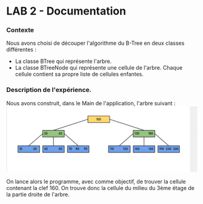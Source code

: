# LAB 2 - Documentation

### Contexte

Nous avons choisi de découper l'algorithme du B-Tree en deux classes différentes : 
- La classe BTree qui représente l'arbre. 
- La classe BTreeNode qui représente une cellule de l'arbre. Chaque cellule contient sa propre liste de cellules enfantes.



### Description de l'expérience. 

Nous avons construit, dans le Main de l'application, l'arbre suivant : 
![Alt text](./tree-pic.png)


On lance alors le programme, avec comme objectif, de trouver la cellule contenant la clef 160. On trouve donc la cellule du milieu du 3ème étage de la partie droite de l'arbre.
